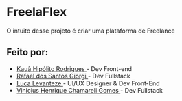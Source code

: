# FreelaFlex
O intuito desse projeto é criar uma plataforma de Freelance

## Feito por:

* <a href="https://github.com/Kaua-programin"> Kauâ Hipólito Rodrigues </a> - Dev Front-end
* <a href="https://github.com/rafaelnator"> Rafael dos Santos Giorgi </a> - Dev Fullstack
* <a href="https://github.com/LucaLevanteze"> Luca Levanteze </a> - UI/UX Designer & Dev Front-End
* <a href="https://github.com/Vinihcgomes"> Vinicius Henrique Chamareli Gomes </a> - Dev Fullstack
